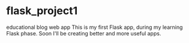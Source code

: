 # flask_project1
educational blog web app
This is my first Flask app, during my learning Flask phase.
Soon I'll be creating better and more useful apps.
